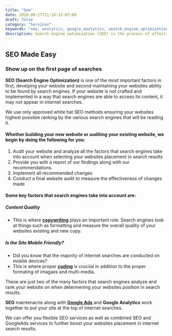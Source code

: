 ```yaml
---
title: "Seo"
date: 2018-09-27T21:16:13-07:00
draft: false
category: "Services"
keywords: "seo, analytics, google_analytics, search_engine_optimization, advertising, google, google_search, search_engine, website, web_page, visibility"
description: Search engine optimization (SEO) is the process of affecting the visibility of a website or a web page in a search engine's unpaid results—often referred to as "natural," "organic," or "earned" results.
---
```

[1]: /services/google-ads
[2]: /services/copywriting
[3]: /services/coding

## SEO Made Easy
### Show up on the first page of searches

**SEO (Search Engine Optimization)** is one of the most important factors in first, develping your website and second maintaining your websites ability to be found by search engines.
If your website is not crafted and implemented in a way that search engines are able to access its content, it may not appear in internet searches.

We use only approved white hat SEO methods ensuring your websites highest possible ranking by the various search engines that will be reading it.

#### Whether building your new website or auditing your existing website, we begin by doing the following for you:

1. Audit your website and analyze all the factors that search engines take into account when selecting your websites placement in search results
2. Provide you with a report of our findings along with our recommendations.
3. Implement all recommended changes
4. Conduct a final website audit to measure the effectiveness of changes made

#### Some key factors that search engines take into account are:

##### *Content Quality*
* This is where  **[copywriting][2]**  plays an important role.  Search engines look at things such as formatting and measure the overall quality of your websites existing and new copy.

##### *Is the Site Mobile Friendly?*
* Did you know that the majority of internet searches are conducted on mobile devices?
* This is where proper **[coding][3]** is cruciial in addition to the proper formating of imagaes and multi-media.

These are just two of the many factors that search engines analyze and rank your website on when determening your websites position in search results.

**SEO** maintenacne along with **[Google Ads][1]** and **Google Analytics** work together to put your site at the top of internet searches.

We can offer you flexible SEO services as well as combined SEO and GoogleAds services to further boost your websites placement in internet search results.
